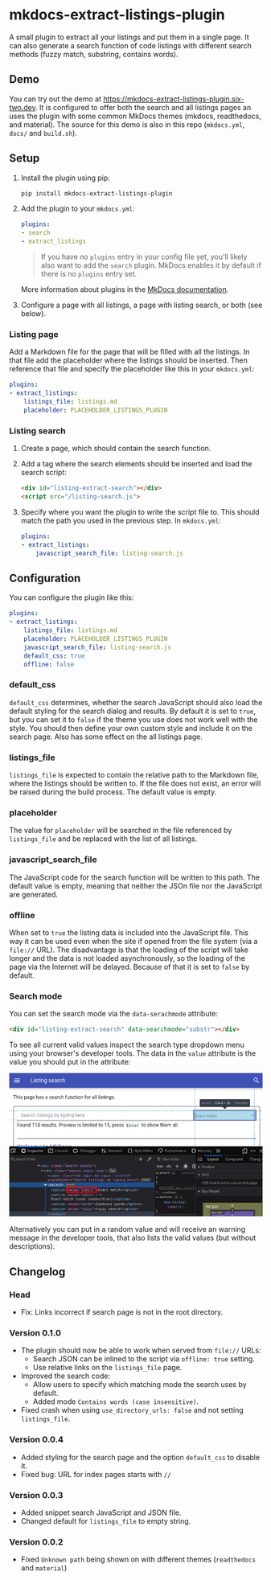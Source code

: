 # mkdocs-extract-listings-plugin

A small plugin to extract all your listings and put them in a single page.
It can also generate a search function of code listings with different search methods (fuzzy match, substring, contains words).

## Demo

You can try out the demo at <https://mkdocs-extract-listings-plugin.six-two.dev>.
It is configured to offer both the search and all listings pages an uses the plugin with some common MkDocs themes (mkdocs, readthedocs, and material).
The source for this demo is also in this repo (`mkdocs.yml`, `docs/` and `build.sh`).

## Setup

1. Install the plugin using pip:

    ```bash
    pip install mkdocs-extract-listings-plugin
    ```

2. Add the plugin to your `mkdocs.yml`:

    ```yaml
    plugins:
    - search
    - extract_listings
    ```

    > If you have no `plugins` entry in your config file yet, you'll likely also want to add the `search` plugin. MkDocs enables it by default if there is no `plugins` entry set.

    More information about plugins in the [MkDocs documentation](http://www.mkdocs.org/user-guide/plugins/).

3. Configure a page with all listings, a page with listing search, or both (see below).

### Listing page

Add a Markdown file for the page that will be filled with all the listings.
In that file add the placeholder where the listings should be inserted.
Then reference that file and specify the placeholder like this in your `mkdocs.yml`:
```yaml
plugins:
- extract_listings:
    listings_file: listings.md
    placeholder: PLACEHOLDER_LISTINGS_PLUGIN
```

### Listing search

1. Create a page, which should contain the search function.
2. Add a tag where the search elements should be inserted and load the search script:
    ```markdown
    <div id="listing-extract-search"></div>
    <script src="/listing-search.js">
    ```
3. Specify where you want the plugin to write the script file to.
This should match the path you used in the previous step.
    In `mkdocs.yml`:

    ```yaml
    plugins:
    - extract_listings:
        javascript_search_file: listing-search.js
    ```

## Configuration

You can configure the plugin like this:
```yaml
plugins:
- extract_listings:
    listings_file: listings.md
    placeholder: PLACEHOLDER_LISTINGS_PLUGIN
    javascript_search_file: listing-search.js
    default_css: true
    offline: false
```

### default_css

`default_css` determines, whether the search JavaScript should also load the default styling for the search dialog and results.
By default it is set to `true`, but you can set it to `false` if the theme you use does not work well with the style.
You should then define your own custom style and include it on the search page.
Also has some effect on the all listings page.

### listings_file

`listings_file` is expected to contain the relative path to the Markdown file, where the listings should be written to.
If the file does not exist, an error will be raised during the build process.
The default value is empty.

### placeholder

The value for `placeholder` will be searched in the file referenced by `listings_file` and be replaced with the list of all listings.

### javascript_search_file

The JavaScript code for the search function will be written to this path.
The default value is empty, meaning that neither the JSOn file nor the JavaScript are generated.

### offline

When set to `true` the listing data is included into the JavaScript file.
This way it can be used even when the site if opened from the file system (via a `file://` URL).
The disadvantage is that the loading of the script will take longer and the data is not loaded asynchronously, so the loading of the page via the Internet will be delayed.
Because of that it is set to `false` by default.

### Search mode

You can set the search mode via the `data-serachmode` attribute:
```html
<div id="listing-extract-search" data-searchmode="substr"></div>
```

To see all current valid values inspect the search type dropdown menu using your browser's developer tools.
The data in the `value` attribute is the value you should put in the attribute:

![Firefox's Developer tools](docs/show-search-modes.png)

Alternatively you can put in a random value and will receive an warning message in the developer tools, that also lists the valid values (but without descriptions).


## Changelog

### Head

- Fix: Links incorrect if search page is not in the root directory.

### Version 0.1.0

- The plugin should now be able to work when served from `file://` URLs:
    - Search JSON can be inlined to the script via `offline: true` setting.
    - Use relative links on the `listings_file` page.
- Improved the search code:
    - Allow users to specify which matching mode the search uses by default.
    - Added mode `Contains words (case insensitive)`.
- Fixed crash when using `use_directory_urls: false` and not setting `listings_file`.

### Version 0.0.4

- Added styling for the search page and the option `default_css` to disable it.
- Fixed bug: URL for index pages starts with `//`

### Version 0.0.3

- Added snippet search JavaScript and JSON file.
- Changed default for `listings_file` to empty string.

### Version 0.0.2

- Fixed `Unknown path` being shown on with different themes (`readthedocs` and `material`)
